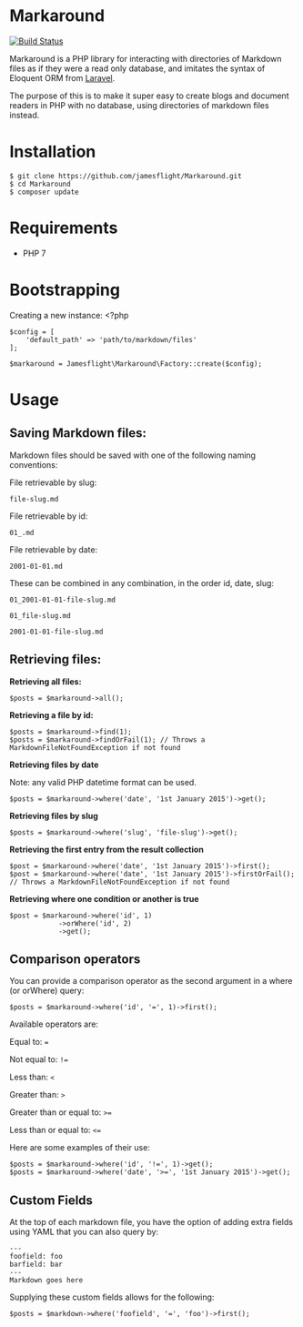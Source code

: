 Markaround
==========
[![Build Status](https://travis-ci.org/jamesflight/Markaround.svg?branch=master)](https://travis-ci.org/jamesflight/Markaround)

Markaround is a PHP library for interacting with directories of Markdown files as if they were a read only database, and imitates the syntax of Eloquent ORM from [Laravel](http://laravel.com/).

The purpose of this is to make it super easy to create blogs and document readers in PHP with no database, using directories of markdown files instead.

Installation
============

```
$ git clone https://github.com/jamesflight/Markaround.git
$ cd Markaround
$ composer update
```

Requirements
============
- PHP 7

Bootstrapping
=============
Creating a new instance:
    <?php

    $config = [
        'default_path' => 'path/to/markdown/files'
    ];

    $markaround = Jamesflight\Markaround\Factory::create($config);


Usage
=====
Saving Markdown files:
----------------------

Markdown files should be saved with one of the following naming conventions:

File retrievable by slug:

`file-slug.md`

File retrievable by id:

`01_.md`

File retrievable by date:

`2001-01-01.md`

These can be combined in any combination, in the order id, date, slug:

`01_2001-01-01-file-slug.md`

`01_file-slug.md`

`2001-01-01-file-slug.md`



Retrieving files:
---------------
**Retrieving all files:**

    $posts = $markaround->all();

**Retrieving a file by id:**

    $posts = $markaround->find(1);
    $posts = $markaround->findOrFail(1); // Throws a MarkdownFileNotFoundException if not found

**Retrieving files by date**

Note: any valid PHP datetime format can be used.

    $posts = $markaround->where('date', '1st January 2015')->get();

**Retrieving files by slug**

    $posts = $markaround->where('slug', 'file-slug')->get();

**Retrieving the first entry from the result collection**

    $post = $markaround->where('date', '1st January 2015')->first();
    $post = $markaround->where('date', '1st January 2015')->firstOrFail(); // Throws a MarkdownFileNotFoundException if not found

**Retrieving where one condition or another is true**

    $post = $markaround->where('id', 1)
                ->orWhere('id', 2)
                ->get();

Comparison operators
---------------------------
You can provide a comparison operator as the second argument in a where (or orWhere) query:

    $posts = $markaround->where('id', '=', 1)->first();

Available operators are:

Equal to: `=`

Not equal to: `!=`

Less than: `<`

Greater than: `>`

Greater than or equal to: `>=`

Less than or equal to: `<=`

Here are some examples of their use:

    $posts = $markaround->where('id', '!=', 1)->get();
    $posts = $markaround->where('date', '>=', '1st January 2015')->get();


Custom Fields
-------------
At the top of each markdown file, you have the option of adding extra fields using YAML that you can also query by:


    ---
    foofield: foo
    barfield: bar
    ---
    Markdown goes here

Supplying these custom fields allows for the following:

    $posts = $markdown->where('foofield', '=', 'foo')->first();
